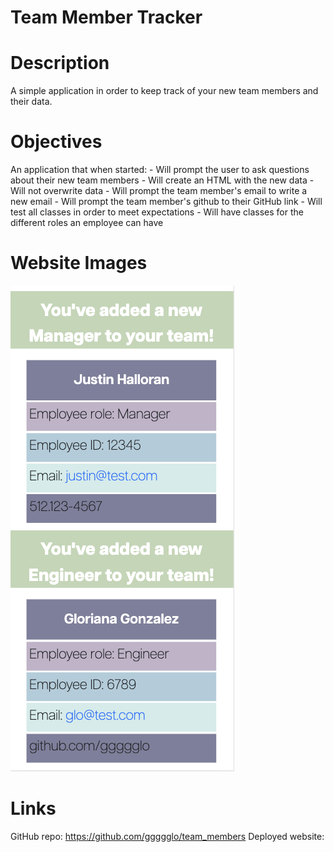 # Team Member Tracker

# Description
A simple application in order to keep track of your new team members and their data. 

# Objectives
An application that when started:
    - Will prompt the user to ask questions about their new team members
    - Will create an HTML with the new data
    - Will not overwrite data
    - Will prompt the team member's email to write a new email
    - Will prompt the team member's github to their GitHub link
    - Will test all classes in order to meet expectations
    - Will have classes for the different roles an employee can have

# Website Images
![image1](./assets/images/web1.png)

# Links
GitHub repo: https://github.com/ggggglo/team_members
Deployed website: 